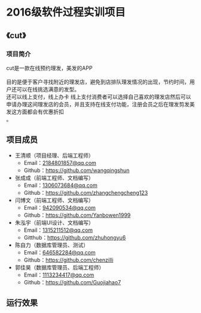 2016级软件过程实训项目
====================

## 《cut》  
### 项目简介  
cut是一款在线预约理发，美发的APP<br>  
目的是便于客户寻找附近的理发店，避免到店排队理发情况的出现，节约时间，用户还可以在线挑选满意的发型。  
还可以线上支付，线上办卡 线上支付消费者可以选择自己喜欢的理发店然后可以申请办理这间理发店的会员，并且支持在线支付功能，注册会员之后在理发剪发美发这方面都会有优惠折扣<br>。

项目成员
-------
* 王清顺（项目经理、后端工程师）<br>
  * Email：2184801857@qq.com<br>
  * Github：https://github.com/wangqingshun<br>
* 张成成（前端工程师、文档编写）<br>
  * Email：1306073684@qq.com<br>  
  * Github：https://github.com/zhangchengcheng123<br>  
* 闫博文（前端工程师、文档编写）<br>  
  * Email：942090534@qq.com<br>
  * Github：https://github.com/Yanbowen1999<br>
* 朱泓宇（前端UI设计、文档编写）<br>
  * Email：1315211512@qq.com<br>
  * Gitthub：https://github.com/zhuhongyu6<br>
* 陈自力（数据库管理员、测试）<br>
  * Email：646582284@qq.com<br>
  * Github：https://github.com/chenzilli<br>
* 郭佳昊（数据库管理员、后端工程师）<br>
  * Email：1113234417@qq.com<br>
  * Github：https://github.com/Guojiahao7<br>
  
运行效果
-------
